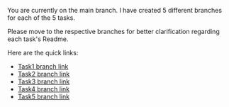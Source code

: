 You are currently on the main branch. I have created 5 different branches for each of the 5 tasks.

Please move to the respective branches for better clarification regarding each task's Readme.

Here are the quick links:
- [Task1 branch link](https://github.com/UditNayak/Visit_Counter/tree/Task1)
- [Task2 branch link](https://github.com/UditNayak/Visit_Counter/tree/Task2)
- [Task3 branch link](https://github.com/UditNayak/Visit_Counter/tree/Task3)
- [Task4 branch link](https://github.com/UditNayak/Visit_Counter/tree/Task4)
- [Task5 branch link](https://github.com/UditNayak/Visit_Counter/tree/Task5)